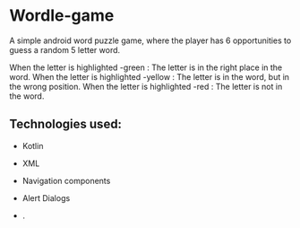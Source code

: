 # Wordle-game
A simple android word puzzle game, where the player has 6 opportunities to guess a random 5 letter word.

When the letter is highlighted -green : The letter is in the right place in the word.
When the letter is highlighted -yellow : The letter is in the word, but in the wrong position.
When the letter is highlighted -red : The letter is not in the word.

## Technologies used:
* Kotlin

* XML

* Navigation components

* Alert Dialogs

* .

